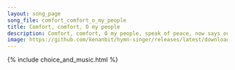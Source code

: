 ```yaml
---
layout: song_page
song_file: comfort_comfort_o_my_people
title: Comfort, comfort, O my people
description: Comfort, comfort, O my people, speak of peace, now says our God. Comfort those who sit in darkness, mourning 'neath their sorrows' load.  Speak unto J... christian 4part acapella 3verse musicbyother textbyother 
image: https://github.com/kenanbit/hymn-singer/releases/latest/download/comfort_comfort_o_my_people-trad.png
---
```


{% include choice_and_music.html %}